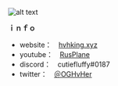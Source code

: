 ![alt text][logo]

[logo]: https://i.imgur.com/PyTJaO9.png "rusplane"

**ｉｎｆｏ**
+ website：　[hvhking.xyz](https://hvhking.xyz)
+ youtube：　[RusPlane](https://www.youtube.com/c/RusPlane)
+ discord：　cutiefluffy#0187
+ twitter：　[＠OGHvHer](https://twitter.com/OGHvHer)
